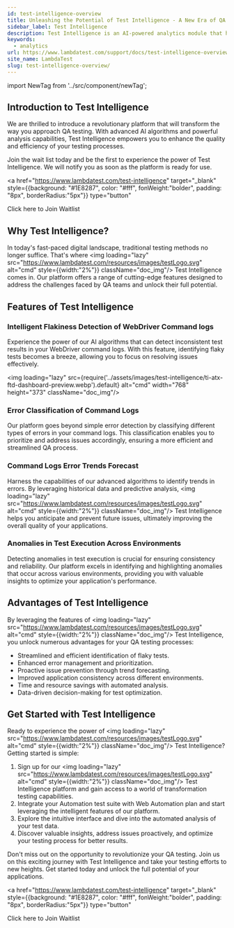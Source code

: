 ```yaml
---
id: test-intelligence-overview
title: Unleashing the Potential of Test Intelligence - A New Era of QA Testing
sidebar_label: Test Intelligence
description: Test Intelligence is an AI-powered analytics module that helps you to identify the flaky tests in your test suite. It provides you with the list of tests that are flaky and the reason behind the flakiness of the test.
keywords:
  - analytics
url: https://www.lambdatest.com/support/docs/test-intelligence-overview/
site_name: LambdaTest
slug: test-intelligence-overview/
---
```


<script type="application/ld+json"
      dangerouslySetInnerHTML={{ __html: JSON.stringify({
       "@context": "https://schema.org",
        "@type": "BreadcrumbList",
        "itemListElement": [{
          "@type": "ListItem",
          "position": 1,
          "name": "Home",
          "item": "https://www.lambdatest.com"
        },{
          "@type": "ListItem",
          "position": 2,
          "name": "Support",
          "item": "https://www.lambdatest.com/support/docs/"
        },{
          "@type": "ListItem",
          "position": 3,
          "name": "Test Overview",
          "item": "https://www.lambdatest.com/support/docs/test-intelligence-overview/"
        }]
      })
    }}
></script>

import NewTag from '../src/component/newTag';


## Introduction to Test Intelligence

We are thrilled to introduce a revolutionary platform that will transform the way you approach QA testing. With advanced AI algorithms and powerful analysis capabilities, Test Intelligence empowers you to enhance the quality and efficiency of your testing processes.

Join the wait list today and be the first to experience the power of Test Intelligence. We will notify you as soon as the platform is ready for use.

<a 
href="https://www.lambdatest.com/test-intelligence" 
target="_blank" 
style={{background: "#1E8287", color: "#fff", fonWeight:"bolder", padding: "8px", borderRadius:"5px"}} 
type="button" 
> 
Click here to Join Waitlist 
</a>

## Why Test Intelligence? 

In today's fast-paced digital landscape, traditional testing methods no longer suffice. That's where <img loading="lazy" src="https://www.lambdatest.com/resources/images/testLogo.svg" alt="cmd" style={{width:"2%"}} className="doc_img"/> Test Intelligence comes in. Our platform offers a range of cutting-edge features designed to address the challenges faced by QA teams and unlock their full potential.

## Features of Test Intelligence

### Intelligent Flakiness Detection of WebDriver Command logs  <NewTag value="BETA" bgColor="#ffec02" color="#000" />

Experience the power of our AI algorithms that can detect inconsistent test results in your WebDriver command logs. With this feature, identifying flaky tests becomes a breeze, allowing you to focus on resolving issues effectively.

<img loading="lazy" src={require('../assets/images/test-intelligence/ti-atx-ftd-dashboard-preview.webp').default} alt="cmd" width="768" height="373" className="doc_img"/>


### Error Classification of Command Logs <NewTag value="UPCOMING" bgColor="#7c39ff" color="#fff" />

Our platform goes beyond simple error detection by classifying different types of errors in your command logs. This classification enables you to prioritize and address issues accordingly, ensuring a more efficient and streamlined QA process.

### Command Logs Error Trends Forecast <NewTag value="UPCOMING" bgColor="#7c39ff" color="#fff" />

Harness the capabilities of our advanced algorithms to identify trends in errors. By leveraging historical data and predictive analysis, <img loading="lazy" src="https://www.lambdatest.com/resources/images/testLogo.svg" alt="cmd" style={{width:"2%"}} className="doc_img"/> Test Intelligence helps you anticipate and prevent future issues, ultimately improving the overall quality of your applications.

### Anomalies in Test Execution Across Environments <NewTag value="UPCOMING" bgColor="#7c39ff" color="#fff" />

Detecting anomalies in test execution is crucial for ensuring consistency and reliability. Our platform excels in identifying and highlighting anomalies that occur across various environments, providing you with valuable insights to optimize your application's performance.

## Advantages of Test Intelligence

By leveraging the features of <img loading="lazy" src="https://www.lambdatest.com/resources/images/testLogo.svg" alt="cmd" style={{width:"2%"}} className="doc_img"/> Test Intelligence, you unlock numerous advantages for your QA testing processes:

- Streamlined and efficient identification of flaky tests.
- Enhanced error management and prioritization.
- Proactive issue prevention through trend forecasting.
- Improved application consistency across different environments.
- Time and resource savings with automated analysis.
- Data-driven decision-making for test optimization.

## Get Started with Test Intelligence

Ready to experience the power of <img loading="lazy" src="https://www.lambdatest.com/resources/images/testLogo.svg" alt="cmd" style={{width:"2%"}} className="doc_img"/> Test Intelligence? Getting started is simple:

1. Sign up for our <img loading="lazy" src="https://www.lambdatest.com/resources/images/testLogo.svg" alt="cmd" style={{width:"2%"}} className="doc_img"/> Test Intelligence platform and gain access to a world of transformation testing capabilities.
2. Integrate your Automation test suite with Web Automation plan and start leveraging the intelligent features of our platform.
3. Explore the intuitive interface and dive into the automated analysis of your test data.
4. Discover valuable insights, address issues proactively, and optimize your testing process for better results.

Don't miss out on the opportunity to revolutionize your QA testing. Join us on this exciting journey with Test Intelligence and take your testing efforts to new heights. Get started today and unlock the full potential of your applications.

<a 
href="https://www.lambdatest.com/test-intelligence" 
target="_blank" 
style={{background: "#1E8287", color: "#fff", fonWeight:"bolder", padding: "8px", borderRadius:"5px"}} 
type="button" 
> 
Click here to Join Waitlist 
</a>
